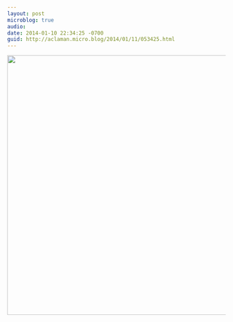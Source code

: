 ```yaml
---
layout: post
microblog: true
audio: 
date: 2014-01-10 22:34:25 -0700
guid: http://aclaman.micro.blog/2014/01/11/053425.html
---
```



<img src="http://micro.alexclaman.com/uploads/2018/bfb8f9fefa.jpg" width="600" height="600" />

